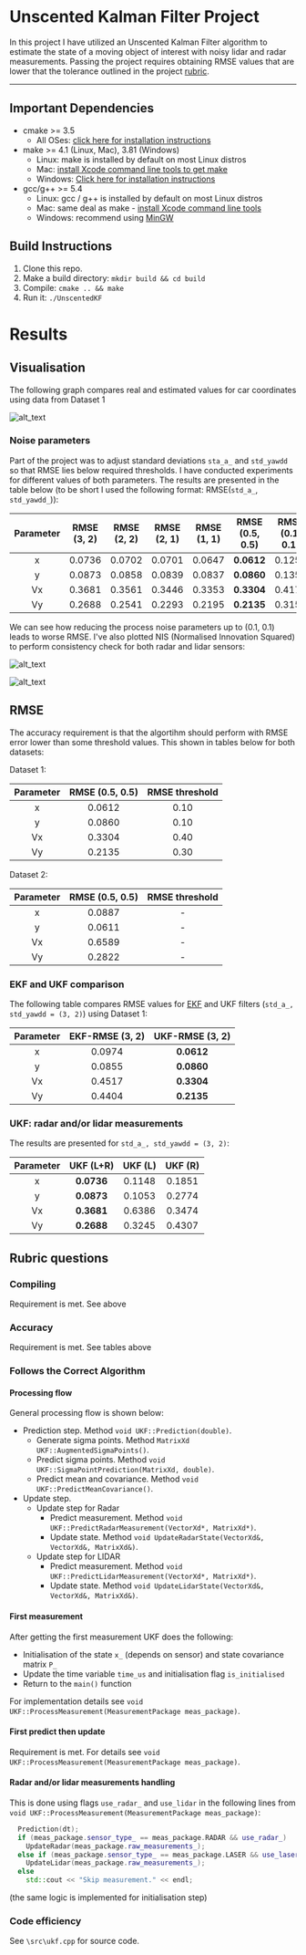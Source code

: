[//]: # (Image References)
[image1]: ./pics/NIS_Radar.png
[image2]: ./pics/NIS_Lidar.png
[image3]: ./pics/Tracking.png

# Unscented Kalman Filter Project

In this project I have utilized an Unscented Kalman Filter algorithm to estimate the state of a moving object of interest with noisy lidar and radar measurements. Passing the project requires obtaining RMSE values that are lower that the tolerance outlined in the project [rubric](https://review.udacity.com/#!/rubrics/783/view). 

---

## Important Dependencies

* cmake >= 3.5
  * All OSes: [click here for installation instructions](https://cmake.org/install/)
* make >= 4.1 (Linux, Mac), 3.81 (Windows)
  * Linux: make is installed by default on most Linux distros
  * Mac: [install Xcode command line tools to get make](https://developer.apple.com/xcode/features/)
  * Windows: [Click here for installation instructions](http://gnuwin32.sourceforge.net/packages/make.htm)
* gcc/g++ >= 5.4
  * Linux: gcc / g++ is installed by default on most Linux distros
  * Mac: same deal as make - [install Xcode command line tools](https://developer.apple.com/xcode/features/)
  * Windows: recommend using [MinGW](http://www.mingw.org/)

## Build Instructions

1. Clone this repo.
2. Make a build directory: `mkdir build && cd build`
3. Compile: `cmake .. && make` 
4. Run it: `./UnscentedKF `

# Results

## Visualisation

The following graph compares real and estimated values for car coordinates using data from Dataset 1

![alt_text][image3]

### Noise parameters
Part of the project was to adjust standard deviations `sta_a_` and `std_yawdd` so that RMSE lies below required thresholds. I have conducted experiments for different values of both parameters. The results are presented in the table below (to be short I used the following format: RMSE(`std_a_`, `std_yawdd_`)):

| Parameter | RMSE (3, 2) | RMSE (2, 2) | RMSE (2, 1) | RMSE (1, 1) | RMSE (0.5, 0.5) | RMSE (0.1, 0.1) |
|:---------:|:-----------:|:-----------:|:-----------:|:-----------:|:---------------:|:---------------:|
|x          |0.0736       | 0.0702      | 0.0701      | 0.0647      | **0.0612**          | 0.1250          |
|y          |0.0873       | 0.0858      | 0.0839      | 0.0837      | **0.0860**          | 0.1351          |
|Vx         |0.3681       | 0.3561      | 0.3446      | 0.3353      | **0.3304**          | 0.4175          |
|Vy         |0.2688       | 0.2541      | 0.2293      | 0.2195      | **0.2135**          | 0.3156          |

We can see how reducing the process noise parameters up to (0.1, 0.1) leads to worse RMSE. I've also plotted NIS (Normalised Innovation Squared) to perform consistency check for both radar and lidar sensors:

![alt_text][image1]

![alt_text][image2]

## RMSE

The accuracy requirement is that the algortihm should perform with RMSE error lower than some threshold values. This shown in tables below for both datasets:

Dataset 1:

| Parameter | RMSE (0.5, 0.5) | RMSE threshold |
|:---------:|:----:|:--------------:|
|x          |0.0612| 0.10           |
|y          |0.0860| 0.10           |
|Vx         |0.3304| 0.40           |
|Vy         |0.2135| 0.30           |

Dataset 2:

| Parameter | RMSE (0.5, 0.5) | RMSE threshold |
|:---------:|:----:|:--------------:|
|x          |0.0887| -              |
|y          |0.0611| -              |
|Vx         |0.6589| -              |
|Vy         |0.2822| -              |


### EKF and UKF comparison

The following table compares RMSE values for [EKF](https://github.com/SIakovlev/CarND_Term2_P1) and UKF filters (`std_a_, std_yawdd = (3, 2)`) using Dataset 1:

| Parameter | EKF-RMSE (3, 2) | UKF-RMSE (3, 2) |
|:---------:|:----:|:--------------:|
|x          |0.0974  | **0.0612**         |
|y          |0.0855  | **0.0860**         |
|Vx         |0.4517  | **0.3304**         |
|Vy         |0.4404  | **0.2135**         |

### UKF: radar and/or lidar measurements

The results are presented for `std_a_, std_yawdd = (3, 2)`:

| Parameter | UKF (L+R) | UKF (L) | UKF (R) |
|:---------:|:---------:|:-------:|:-------:|
|x          |**0.0736**   | 0.1148  | 0.1851  |
|y          |**0.0873**   | 0.1053  | 0.2774  |
|Vx         |**0.3681**   | 0.6386  | 0.3474  |
|Vy         |**0.2688**   | 0.3245  | 0.4307  |

## Rubric questions

### Compiling
Requirement is met. See above

### Accuracy
Requirement is met. See tables above

### Follows the Correct Algorithm

#### Processing flow
General processing flow is shown below: 
* Prediction step. Method `void UKF::Prediction(double)`.
  * Generate sigma points. Method `MatrixXd UKF::AugmentedSigmaPoints()`. 
  * Predict sigma points. Method `void UKF::SigmaPointPrediction(MatrixXd, double)`.
  * Predict mean and covariance. Method `void UKF::PredictMeanCovariance()`.
* Update step. 
  * Update step for Radar
    * Predict measurement. Method `void UKF::PredictRadarMeasurement(VectorXd*, MatrixXd*)`.
    * Update state. Method `void UpdateRadarState(VectorXd&, VectorXd&, MatrixXd&)`.
  * Update step for LIDAR
    * Predict measurement. Method `void UKF::PredictLidarMeasurement(VectorXd*, MatrixXd*)`.
    * Update state. Method `void UpdateLidarState(VectorXd&, VectorXd&, MatrixXd&)`. 

#### First measurement
After getting the first measurement UKF does the following:

* Initialisation of the state `x_` (depends on sensor) and state covariance matrix `P_`
* Update the time variable `time_us` and initialisation flag `is_initialised`
* Return to the `main()` function 

For implementation details see `void UKF::ProcessMeasurement(MeasurementPackage meas_package)`.

#### First predict then update
Requirement is met. For details see `void UKF::ProcessMeasurement(MeasurementPackage meas_package)`.

#### Radar and/or lidar measurements handling
This is done using flags `use_radar_` and `use_lidar` in the following lines from `void UKF::ProcessMeasurement(MeasurementPackage meas_package)`:

```c++
  Prediction(dt);
  if (meas_package.sensor_type_ == meas_package.RADAR && use_radar_)
    UpdateRadar(meas_package.raw_measurements_);
  else if (meas_package.sensor_type_ == meas_package.LASER && use_laser_)
    UpdateLidar(meas_package.raw_measurements_);
  else
    std::cout << "Skip measurement." << endl;
```
(the same logic is implemented for initialisation step)

### Code efficiency
See `\src\ukf.cpp` for source code.
